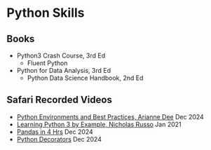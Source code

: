 # Python Skills

## Books

- Python3 Crash Course, 3rd Ed
  - Fluent Python
- Python for Data Analysis, 3rd Ed
  - Python Data Science Handbook, 2nd Ed


## Safari Recorded Videos
- [Python Environments and Best Practices, Arianne Dee](https://learning.oreilly.com/live-events/python-environments-and-best-practices/0636920444237/0642572010599/) Dec 2024
- [Learning Python 3 by Example, Nicholas Russo](https://learning.oreilly.com/live-events/learning-python-3-by-example/0636920223832/0636920498414/) Jan 2021
- [Pandas in 4 Hrs](https://learning.oreilly.com/live-events/pandas-in-4-hours/0642572009790/0642572009789/) Dec 2024
- [Python Decorators](https://learning.oreilly.com/live-events/python-decorators/0636920081334/0642572010417/) Dec 2024
